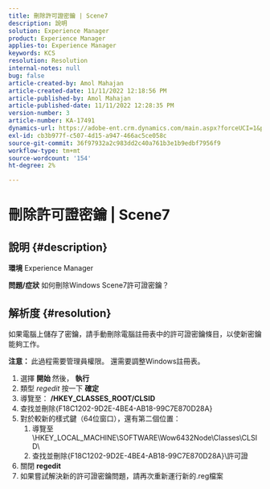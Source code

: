 ```yaml
---
title: 刪除許可證密鑰 | Scene7
description: 說明
solution: Experience Manager
product: Experience Manager
applies-to: Experience Manager
keywords: KCS
resolution: Resolution
internal-notes: null
bug: false
article-created-by: Amol Mahajan
article-created-date: 11/11/2022 12:18:56 PM
article-published-by: Amol Mahajan
article-published-date: 11/11/2022 12:28:35 PM
version-number: 3
article-number: KA-17491
dynamics-url: https://adobe-ent.crm.dynamics.com/main.aspx?forceUCI=1&pagetype=entityrecord&etn=knowledgearticle&id=f740c200-bb61-ed11-9562-6045bd0067ea
exl-id: cb3b977f-c507-4d15-a947-466ac5ce058c
source-git-commit: 36f97932a2c983dd2c40a761b3e1b9edbf7956f9
workflow-type: tm+mt
source-wordcount: '154'
ht-degree: 2%

---
```


# 刪除許可證密鑰 | Scene7

## 說明 {#description}

<b>環境</b>
Experience Manager


<b>問題/症狀</b>
如何刪除Windows Scene7許可證密鑰？


## 解析度 {#resolution}


如果電腦上儲存了密鑰，請手動刪除電腦註冊表中的許可證密鑰條目，以使新密鑰能夠工作。

<b>注意： </b>此過程需要管理員權限。 還需要調整Windows註冊表。

1. 選擇 <b>開始 </b>然後， <b>執行</b>
2. 類型 *regedit* 按一下 <b>確定</b>
3. 導覽至： <b>/HKEY_CLASSES_ROOT/CLSID</b>
4. 查找並刪除{F18C1202-9D2E-4BE4-AB18-99C7E870D28A}
5. 對於較新的樣式鍵（64位窗口），還有第二個位置：
   1. 導覽至\HKEY_LOCAL_MACHINE\SOFTWARE\Wow6432Node\Classes\CLSID\
   2. 查找並刪除{F18C1202-9D2E-4BE4-AB18-99C7E870D28A}\許可證
6. 關閉 <b>regedit</b>
7. 如果嘗試解決新的許可證密鑰問題，請再次重新運行新的.reg檔案

